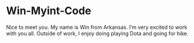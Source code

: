 # Win-Myint-Code
Nice to meet you. My name is Win from Arkansas. I’m very excited to work with you all. Outside of work, I enjoy doing playing Dota and going for hike.
